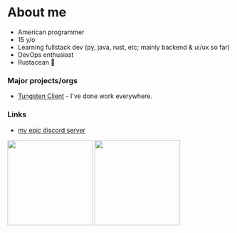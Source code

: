 # About me
- American programmer
- 15 y/o
- Learning fullstack dev (py, java, rust, etc; mainly backend & ui/ux so far)
- DevOps enthusiast
- Rustacean 🦀
### Major projects/orgs
- [Tungsten Client](https://github.com/tungsten-client) - I've done work everywhere.

### Links
- [my epic discord server](https://discord.gg/w8NF5aSGnm)

<p><img src="https://github-readme-stats.vercel.app/api?username=HyperCodec&show_icons=true&theme=transparent&hide_border=true" height="192px">
<img src="https://github-readme-stats.vercel.app/api/top-langs?username=HyperCodec&theme=transparent&hide_border=true&layout=compact&langs_count=10&hide=css" height="192px"></p>
